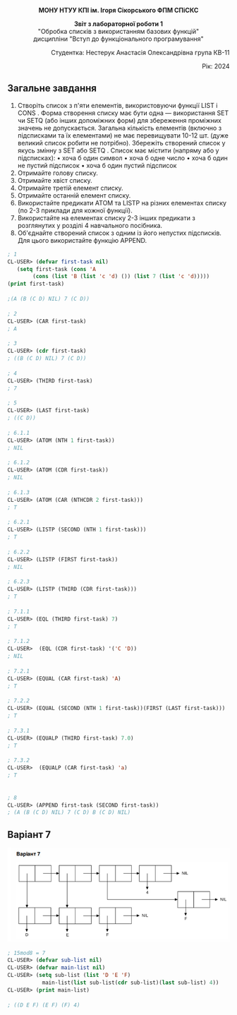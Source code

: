 <p align="center"><b>МОНУ НТУУ КПІ ім. Ігоря Сікорського ФПМ СПіСКС</b></p>
<p align="center">
<b>Звіт з лабораторної роботи 1</b><br/>
"Обробка списків з використанням базових функцій"<br/>
дисципліни "Вступ до функціонального програмування"
</p>
<p align="right">Студентка: Нестерук Анастасія Олександрівна група КВ-11<p>
<p align="right">Рік: 2024<p>
	
## Загальне завдання
1.	Створіть список з п'яти елементів, використовуючи функції LIST і CONS . Форма створення списку має бути одна — використання SET чи SETQ (або інших допоміжних форм) для збереження проміжних значень не допускається. Загальна кількість елементів (включно з підсписками та їх елементами) не має перевищувати 10-12 шт. (дуже великий список робити не потрібно). Збережіть створений список у якусь змінну з SET або SETQ . Список має містити (напряму або у підсписках):
•	хоча б один символ
•	хоча б одне число
•	хоча б один не пустий підсписок
•	хоча б один пустий підсписок
2.	Отримайте голову списку.
3.	Отримайте хвіст списку.
4.	Отримайте третій елемент списку.
5.	Отримайте останній елемент списку.
6.	Використайте предикати ATOM та LISTP на різних елементах списку (по 2-3 приклади для кожної функції).
7.	Використайте на елементах списку 2-3 інших предикати з розглянутих у розділі 4 навчального посібника.
8.	Об'єднайте створений список з одним із його непустих підсписків. Для цього використайте функцію APPEND.

```lisp
; 1
CL-USER> (defvar first-task nil)
   (setq first-task (cons 'A
		(cons (list 'B (list 'c 'd) ()) (list 7 (list 'c 'd)))))
(print first-task)

;(A (B (C D) NIL) 7 (C D))

; 2
CL-USER> (CAR first-task)
; A

; 3
CL-USER> (cdr first-task)
; ((B (C D) NIL) 7 (C D))

; 4
CL-USER> (THIRD first-task)
; 7

; 5
CL-USER> (LAST first-task)
; ((C D))

; 6.1.1
CL-USER> (ATOM (NTH 1 first-task))
; NIL

; 6.1.2
CL-USER> (ATOM (CDR first-task))
; NIL

; 6.1.3
CL-USER> (ATOM (CAR (NTHCDR 2 first-task)))
; T

; 6.2.1
CL-USER> (LISTP (SECOND (NTH 1 first-task)))
; T

; 6.2.2
CL-USER> (LISTP (FIRST first-task))
; NIL

; 6.2.3
CL-USER> (LISTP (THIRD (CDR first-task)))
; T

; 7.1.1
CL-USER> (EQL (THIRD first-task) 7)
; T

; 7.1.2
CL-USER>  (EQL (CDR first-task) '('C 'D))
; NIL

; 7.2.1
CL-USER> (EQUAL (CAR first-task) 'A)
; T

; 7.2.2
CL-USER> (EQUAL (SECOND (NTH 1 first-task))(FIRST (LAST first-task)))
; T

; 7.3.1
CL-USER> (EQUALP (THIRD first-task) 7.0)
; T

; 7.3.2
CL-USER>  (EQUALP (CAR first-task) 'a)
; T


; 8
CL-USER> (APPEND first-task (SECOND first-task))
; (A (B (C D) NIL) 7 (C D) B (C D) NIL)

```
## Варіант 7
<p align="center">
<img src="lab-1-variant-7.png">
</p>

```lisp
; 15mod8 = 7
CL-USER> (defvar sub-list nil)
CL-USER> (defvar main-list nil)
CL-USER> (setq sub-list (list 'D 'E 'F) 
		   main-list(list sub-list(cdr sub-list)(last sub-list) 4))
CL-USER> (print main-list)

; ((D E F) (E F) (F) 4) 

```
 
